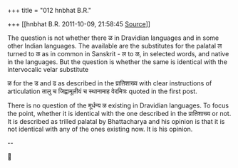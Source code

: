 +++
title = "012 hnbhat B.R."

+++
[[hnbhat B.R.	2011-10-09, 21:58:45 [Source](https://groups.google.com/g/bvparishat/c/t66mMJhN7Vc)]]



The question is not whether there ळ in Dravidian languages and in some other Indian languages. The available are the substitutes for the palatal ल turned to ळ as in common in Sanskrit - ल to ळ, in selected words, and native in the languages. But the question is whether the same is identical with the intervocalic velar substitute 

ळ for the ड and ढ as described in the प्रातिशाख्य with clear instructions of articulation तालु च जिह्वामूलीयं च स्थानामाह वेदमित्रः quoted in the first post.  

  

There is no question of the मूर्धन्य ळ existing in Dravidian languages. To focus the point, whether it is identical with the one described in the प्रातिशाख्य or not. It is described as trilled palatal by Bhattacharya and his opinion is that it is not identical with any of the ones existing now. It is his opinion.

  

  

--



